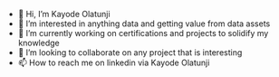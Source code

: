 - 👋 Hi, I’m Kayode Olatunji
- 👀 I’m interested in anything data and getting value from data assets
- 🌱 I’m currently working on certifications and projects to solidify my knowledge
- 💞️ I’m looking to collaborate on any project that is interesting
- 📫 How to reach me on linkedin via Kayode Olatunji

<!---
Kayode Olatunii is a ✨ special ✨ repository because its `README.md` (this file) appears on your GitHub profile.
You can click the Preview link to take a look at your changes.
--->
